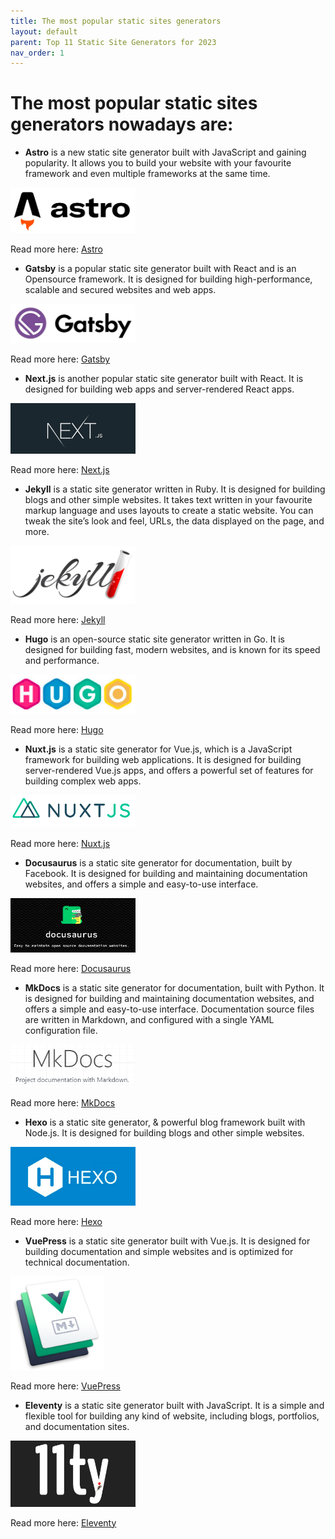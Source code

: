 ```yaml
---
title: The most popular static sites generators
layout: default
parent: Top 11 Static Site Generators for 2023
nav_order: 1
---
```


# The most popular static sites generators nowadays are:
- **Astro** is a new static site generator built with JavaScript and gaining popularity. It allows you to build your website with your favourite framework and even multiple frameworks at the same time.  

<img src="./images/Astro.png" width="200">

Read more here: [Astro](https://astro.build/)

- **Gatsby** is a popular static site generator built with React and is an Opensource framework. It is designed for building high-performance, scalable and secured websites and web apps. 

<img src="./images/Gatsby.png" width="200">

Read more here: [Gatsby](https://www.gatsbyjs.com/)

 - **Next.js** is another popular static site generator built with React. It is designed for building web apps and server-rendered React apps. 

<img src="./images/Next_js.png" width="200">

Read more here: [Next.js](https://nextjs.org/)

- **Jekyll** is a static site generator written in Ruby. It is designed for building blogs and other simple websites. It takes text written in your favourite markup language and uses layouts to create a static website. You can tweak the site’s look and feel, URLs, the data displayed on the page, and more. 

<img src="./images/Jekyll.png" width="200">

Read more here: [Jekyll](https://jekyllrb.com/)

- **Hugo** is an open-source static site generator written in Go. It is designed for building fast, modern websites, and is known for its speed and performance.

<img src="./images/Hugo.png" width="200">

Read more here: [Hugo](https://gohugo.io/)

- **Nuxt.js** is a static site generator for Vue.js, which is a JavaScript framework for building web applications. It is designed for building server-rendered Vue.js apps, and offers a powerful set of features for building complex web apps.  

<img src="./images/Nuxt_js.png" width="200">

Read more here: [Nuxt.js](https://nuxt.com/)

- **Docusaurus** is a static site generator for documentation, built by Facebook. It is designed for building and maintaining documentation websites, and offers a simple and easy-to-use interface. 

<img src="./images/Docusaurus.png" width="200">

Read more here: [Docusaurus](https://docusaurus.io/)

- **MkDocs** is a static site generator for documentation, built with Python. It is designed for building and maintaining documentation websites, and offers a simple and easy-to-use interface. Documentation source files are written in Markdown, and configured with a single YAML configuration file. 

<img src="./images/MkDocs.png" width="200">

Read more here: [MkDocs](https://www.mkdocs.org/)

- **Hexo** is a static site generator, & powerful blog framework built with Node.js. It is designed for building blogs and other simple websites. 

<img src="./images/Hexo.png" width="200">

Read more here: [Hexo](https://hexo.io/)

- **VuePress** is a static site generator built with Vue.js. It is designed for building documentation and simple websites and is optimized for technical documentation. 

<img src="./images/VuePress.png" width="150" height=150>

Read more here: [VuePress](https://vuepress.vuejs.org/)

- **Eleventy** is a static site generator built with JavaScript. It is a simple and flexible tool for building any kind of website, including blogs, portfolios, and documentation sites. 

<img src="./images/Eleventy.png" width="200">

Read more here: [Eleventy](https://www.11ty.dev/)